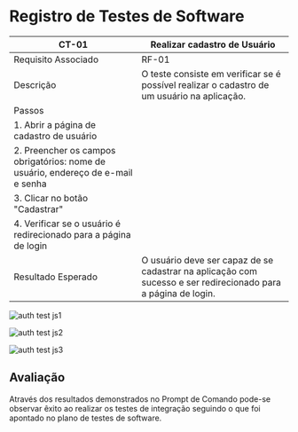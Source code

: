 # Registro de Testes de Software

| CT-01 | Realizar cadastro de Usuário |
| --- | --- |
| Requisito Associado | RF-01 |
| Descrição | O teste consiste em verificar se é possível realizar o cadastro de um usuário na aplicação. |
| Passos | 
| 1. Abrir a página de cadastro de usuário |
| 2. Preencher os campos obrigatórios: nome de usuário, endereço de e-mail e senha |
| 3. Clicar no botão "Cadastrar" |
| 4. Verificar se o usuário é redirecionado para a página de login |
| Resultado Esperado | O usuário deve ser capaz de se cadastrar na aplicação com sucesso e ser redirecionado para a página de login. |

![auth test js1](https://github.com/ICEI-PUC-Minas-PMV-ADS/Chatter/assets/90660755/3808469f-831e-4a0b-af13-09e5f4f3f276)

![auth test js2](https://github.com/ICEI-PUC-Minas-PMV-ADS/Chatter/assets/90660755/fe4396af-1c77-4c8b-af7c-2bc1f3e863c9)

![auth test js3](https://github.com/ICEI-PUC-Minas-PMV-ADS/Chatter/assets/90660755/cc822b3c-04ac-41c5-9021-2bf9795610f0)


 

## Avaliação

Através dos resultados demonstrados no Prompt de Comando pode-se observar êxito ao realizar os testes de integração seguindo o que foi apontado no plano de testes de software.
